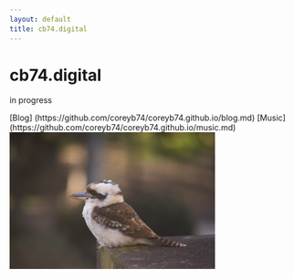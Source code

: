 ```yaml
---
layout: default
title: cb74.digital
---
```

<body>
	<h1>cb74.digital</h1>
	<p>in progress
	</p>
	[Blog] (https://github.com/coreyb74/coreyb74.github.io/blog.md)
	[Music] (https://github.com/coreyb74/coreyb74.github.io/music.md)

<img src="images/DSC08828-2.jpg" width="360" height="240" class="center"/>
</body>
